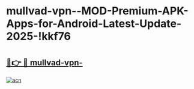 # mullvad-vpn--MOD-Premium-APK-Apps-for-Android-Latest-Update-2025-!kkf76

# <h2><a href="https://f13iiz.esa.edu.pl?title=mullvad-vpn-&ref=kkf76">🔗👉 🔴 mullvad-vpn-</a></h2>

[![acn](https://github.com/user-attachments/assets/0f9c940e-d8b0-45ae-aac7-cd30a18b3e1c)](https://f13iiz.esa.edu.pl?title=mullvad-vpn-&ref=kkf76)

